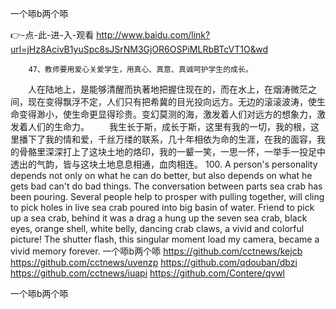 
一个㖭b两个㖭




👉-点-此-进-入-观看  http://www.baidu.com/link?url=jHz8AcivB1yuSpc8sJSrNM3GjOR6OSPiMLRbBTcVT1O&wd




		47、教师要用爱心关爱学生，用真心、真意、真诚呵护学生的成长。
　　人在陆地上，是能够清醒而执著地把握住现在的，而在水上，在烟涛微茫之间，现在变得飘浮不定，人们只有把希冀的目光投向远方。无边的滚滚波涛，使生命变得渺小，使生命更显得珍贵。变幻莫测的海，激发着人们对远方的想象力，激发着人们的生命力。
　　我生长于斯，成长于斯，这里有我的一切，我的根，这里播下了我的情和爱，千丝万缕的联系，几十年相依为命的生涯，在我的面容，我的骨骼里深深打上了这块土地的烙印，我的一颦一笑，一思一怀，一举手一投足中透出的气韵，皆与这块土地息息相通，血肉相连。
100.
A person's personality depends not only on what he can do better, but also depends on what he gets bad can't do bad things.
The conversation between parts sea crab has been pouring.
Several people help to prosper with pulling together, will cling to pick holes in live sea crab poured into big basin of water.
Friend to pick up a sea crab, behind it was a drag a hung up the seven sea crab, black eyes, orange shell, white belly, dancing crab claws, a vivid and colorful picture!
The shutter flash, this singular moment load my camera, became a vivid memory forever.
一个㖭b两个㖭 https://github.com/cctnews/kejcb
https://github.com/cctnews/uvenzp
https://github.com/qdouban/dbzi
https://github.com/cctnews/iuapi
https://github.com/Contere/qvwl





一个㖭b两个㖭
